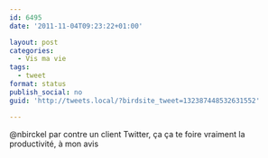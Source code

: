 ```yaml
---
id: 6495
date: '2011-11-04T09:23:22+01:00'

layout: post
categories:
  - Vis ma vie
tags:
  - tweet
format: status
publish_social: no
guid: 'http://tweets.local/?birdsite_tweet=132387448532631552'

---
```


@nbirckel par contre un client Twitter, ça ça te foire vraiment la productivité, à mon avis